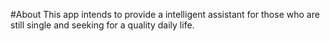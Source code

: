 #About 
This app intends to provide a intelligent assistant for those who are still
single and seeking for a quality daily life. 

#
